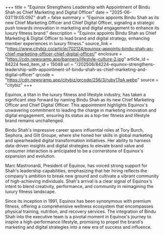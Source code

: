 +++
title = "Equinox Strengthens Leadership with Appointment of Bindu Shah as Chief Marketing and Digital Officer"
date = "2025-06-03T19:05:09Z"
draft = false
summary = "Equinox appoints Bindu Shah as its new Chief Marketing Officer and Chief Digital Officer, signaling a strategic push towards innovation in marketing and digital engagement to enhance its luxury fitness brand."
description = "Equinox appoints Bindu Shah as Chief Marketing & Digital Officer to lead brand and digital strategy, enhancing member experiences in luxury fitness."
source_link = "https://www.citybiz.co/article/702124/equinox-appoints-bindu-shah-as-chief-marketing-officer-chief-digital-officer/"
enclosure = "https://cdn.newsramp.app/banners/lifestyle-culture-2.jpg"
article_id = 84224
feed_item_id = 15048
url = "/202506/84224-equinox-strengthens-leadership-with-appointment-of-bindu-shah-as-chief-marketing-and-digital-officer"
qrcode = "https://cdn.newsramp.app/citybiz/qrcode/256/3/ruby17qA.webp"
source = "citybiz"
+++

<p>Equinox, a titan in the luxury fitness and lifestyle industry, has taken a significant step forward by naming Bindu Shah as its new Chief Marketing Officer and Chief Digital Officer. This appointment highlights Equinox's unwavering commitment to leading the charge in marketing innovation and digital engagement, ensuring its status as a top-tier fitness and lifestyle brand remains unchallenged.</p><p>Bindu Shah's impressive career spans influential roles at Tory Burch, Sephora, and Gilt Groupe, where she honed her skills in global marketing and spearheaded digital transformation initiatives. Her ability to harness data-driven insights and digital strategies to elevate brand value and consumer interaction is anticipated to be a cornerstone of Equinox's expansion and evolution.</p><p>Marc Mastronardi, President of Equinox, has voiced strong support for Shah's leadership capabilities, emphasizing that her hiring reflects the company's ambition to break new ground and cultivate a vibrant community of high-achieving individuals. Shah's arrival is a clear signal of Equinox's intent to blend creativity, performance, and community in reimagining the luxury fitness landscape.</p><p>Since its inception in 1991, Equinox has been synonymous with premium fitness, offering a comprehensive wellness ecosystem that encompasses physical training, nutrition, and recovery services. The integration of Bindu Shah into the executive team is a pivotal moment in Equinox's journey to inspire a high-performance lifestyle, promising to propel the brand's marketing and digital strategies into a new era of success and influence.</p>